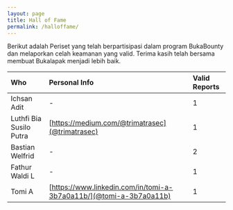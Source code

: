 ```yaml
---
layout: page
title: Hall of Fame
permalink: /halloffame/
---
```


Berikut adalah Periset yang telah berpartisipasi dalam program BukaBounty dan melaporkan celah keamanan yang valid.
Terima kasih telah bersama membuat Bukalapak menjadi lebih baik.

| Who | Personal Info | Valid Reports |
|:---|:---|:---|
| Ichsan Adit | - | 1 |
| Luthfi Bia Susilo Putra | [https://medium.com/@trimatrasec](@trimatrasec) | 1 |
| Bastian Welfrid | - | 2 |
| Fathur Waldi L | - | 1 |
| Tomi A | [https://www.linkedin.com/in/tomi-a-3b7a0a11b/](@tomi-a-3b7a0a11b) | 1 |